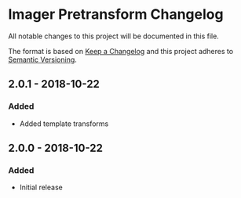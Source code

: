 # Imager Pretransform Changelog

All notable changes to this project will be documented in this file.

The format is based on [Keep a Changelog](http://keepachangelog.com/) and this project adheres to [Semantic Versioning](http://semver.org/).

## 2.0.1 - 2018-10-22
### Added
- Added template transforms

## 2.0.0 - 2018-10-22
### Added
- Initial release
